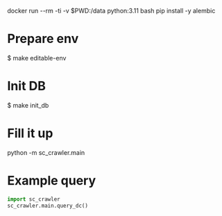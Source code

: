 docker run --rm -ti -v $PWD:/data python:3.11 bash
pip install -y alembic

# Prepare env
$ make editable-env

# Init DB
$ make init_db

# Fill it up
python -m sc_crawler.main

# Example query
```python
import sc_crawler
sc_crawler.main.query_dc()
```